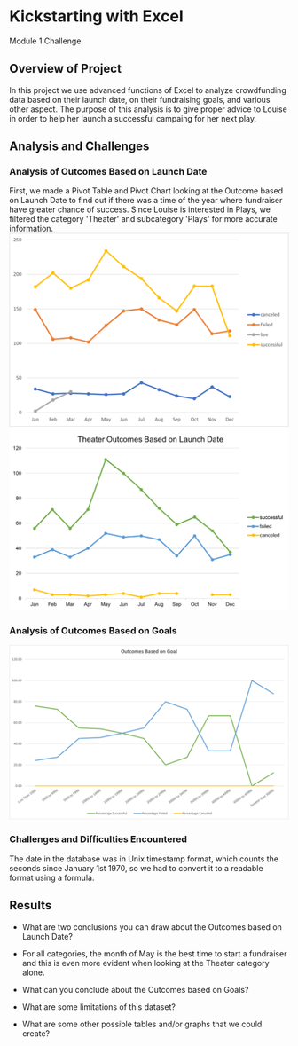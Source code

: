# Kickstarting with Excel
Module 1 Challenge 

## Overview of Project
In this project we use advanced functions of Excel to analyze crowdfunding data based on their launch date, on their fundraising goals, and various other aspect.
The purpose of this analysis is to give proper advice to Louise in order to help her launch a successful campaing for her next play.

## Analysis and Challenges
### Analysis of Outcomes Based on Launch Date
First, we made a Pivot Table and Pivot Chart looking at the Outcome based on Launch Date to find out if there was a time of the year where fundraiser have greater chance of success. Since Louise is interested in Plays, we filtered the category 'Theater' and subcategory 'Plays' for more accurate information. 
![Outcomes Based on Launch Date](Resources/Outcomes_Based_on_Launch_Date.png)
![Theater_Outcomes_vs_Launch](Resources/Theater_Outcomes_vs_Launch.png)


### Analysis of Outcomes Based on Goals
![Outcomes_vs_Goals](Resources/Outcomes_vs_Goals.png)
### Challenges and Difficulties Encountered
The date in the database was in Unix timestamp format, which counts the seconds since January 1st 1970, so we had to convert it to a readable format using a formula.  

## Results

- What are two conclusions you can draw about the Outcomes based on Launch Date?
- For all categories, the month of May is the best time to start a fundraiser and this is even more evident when looking at the Theater category alone.

- What can you conclude about the Outcomes based on Goals?

- What are some limitations of this dataset?

- What are some other possible tables and/or graphs that we could create?


